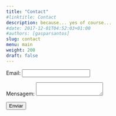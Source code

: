```yaml
---
title: "Contact"
#linktitle: Contact
description: because... yes of course...
#date: 2017-12-01T04:52:03+01:00
#authors: [gasparsantos]
slug: contact
menu: main
weight: 200
draft: false
---
```

<form name="contact" method="POST" action="thank-you" netlify>
  <p>
    <label>Email: <input type="text" name="name"></label>
  </p>
  <p>
    <label>Mensagem: <textarea name="message"></textarea></label>
  </p>
  <div netlify-recaptcha></div>
  <p>
    <button type=”submit”>Enviar</button>
  </p>
</form>
